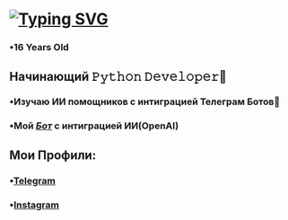 # [![Typing SVG](https://readme-typing-svg.herokuapp.com?color=%2336BCF7&lines=Hello+I'm+Adilkhan)](https://git.io/typing-svg)
 ### **•16 Years Old**
## Начинающий 𝙿𝚢𝚝𝚑𝚘𝚗 𝙳𝚎𝚟𝚎𝚕𝚘𝚙𝚎𝚛🐍
### •Изучаю ИИ помощников с интиграцией Телеграм Ботов🤖
### •Мой [*Бот*](https://t.me/adll001bot) с интиграцией ИИ(OpenAI)
## Мои Профили:
### •[Telegram](https://t.me/yerikoov)
### •[Instagram](https://instagram.com/yerikoov)
